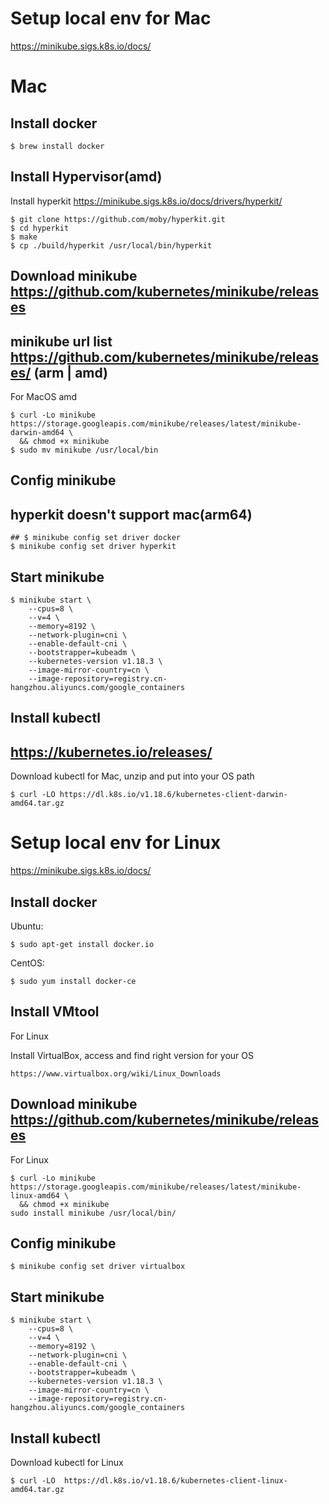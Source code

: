 # Setup local env for Mac

https://minikube.sigs.k8s.io/docs/

# Mac

## Install docker

```shell
$ brew install docker
```

## Install Hypervisor(amd)

Install hyperkit https://minikube.sigs.k8s.io/docs/drivers/hyperkit/

```shell
$ git clone https://github.com/moby/hyperkit.git
$ cd hyperkit
$ make
$ cp ./build/hyperkit /usr/local/bin/hyperkit
```

## Download minikube https://github.com/kubernetes/minikube/releases
## minikube url list https://github.com/kubernetes/minikube/releases/ (arm | amd)
For MacOS amd

```shell
$ curl -Lo minikube https://storage.googleapis.com/minikube/releases/latest/minikube-darwin-amd64 \
  && chmod +x minikube
$ sudo mv minikube /usr/local/bin
```

## Config minikube
## hyperkit doesn't support mac(arm64)

```shell
## $ minikube config set driver docker
$ minikube config set driver hyperkit
```

## Start minikube

```shell
$ minikube start \
    --cpus=8 \
    --v=4 \
    --memory=8192 \
    --network-plugin=cni \
    --enable-default-cni \
    --bootstrapper=kubeadm \
    --kubernetes-version v1.18.3 \
    --image-mirror-country=cn \
    --image-repository=registry.cn-hangzhou.aliyuncs.com/google_containers
```

## Install kubectl
## https://kubernetes.io/releases/ 
Download kubectl for Mac, unzip and put into your OS path

```shell
$ curl -LO https://dl.k8s.io/v1.18.6/kubernetes-client-darwin-amd64.tar.gz
```

# Setup local env for Linux

https://minikube.sigs.k8s.io/docs/

## Install docker

Ubuntu:

```shell
$ sudo apt-get install docker.io
```

CentOS:

```shell
$ sudo yum install docker-ce
```

## Install VMtool

For Linux

Install VirtualBox, access and find right version for your OS

```shell
https://www.virtualbox.org/wiki/Linux_Downloads
```

## Download minikube https://github.com/kubernetes/minikube/releases

For Linux

```shell
$ curl -Lo minikube https://storage.googleapis.com/minikube/releases/latest/minikube-linux-amd64 \
  && chmod +x minikube
sudo install minikube /usr/local/bin/
```

## Config minikube

```shell
$ minikube config set driver virtualbox
```

## Start minikube

```shell
$ minikube start \
    --cpus=8 \
    --v=4 \
    --memory=8192 \
    --network-plugin=cni \
    --enable-default-cni \
    --bootstrapper=kubeadm \
    --kubernetes-version v1.18.3 \
    --image-mirror-country=cn \
    --image-repository=registry.cn-hangzhou.aliyuncs.com/google_containers
```

## Install kubectl

Download kubectl for Linux

```shell
$ curl -LO  https://dl.k8s.io/v1.18.6/kubernetes-client-linux-amd64.tar.gz
```
